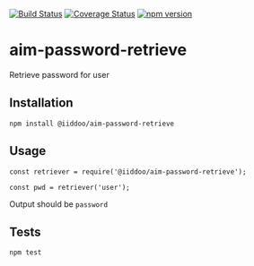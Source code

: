 [![Build Status](https://travis-ci.org/iiddoo/aim-password-retrieve.svg?branch=master)](https://travis-ci.org/iiddoo/aim-password-retrieve)
[![Coverage Status](https://coveralls.io/repos/github/iiddoo/aim-password-retrieve/badge.svg?branch=master)](https://coveralls.io/github/iiddoo/aim-password-retrieve?branch=master) 
[![npm version](https://badge.fury.io/js/%40iiddoo%2Faim-password-retrieve.svg)](https://badge.fury.io/js/%40iiddoo%2Faim-password-retrieve)

# aim-password-retrieve
Retrieve password for user

## Installation

  `npm install @iiddoo/aim-password-retrieve`

## Usage

    const retriever = require('@iiddoo/aim-password-retrieve');

    const pwd = retriever('user');

  
  Output should be `password`


## Tests

  `npm test`
